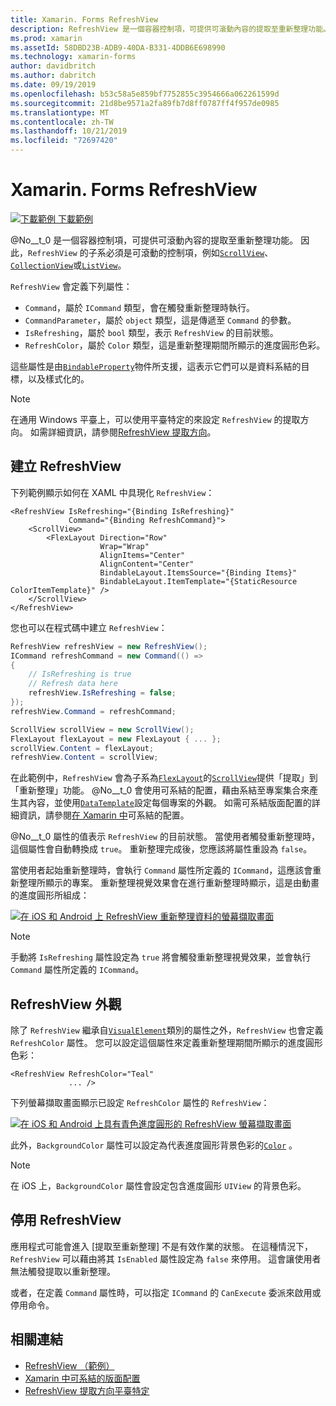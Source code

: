```yaml
---
title: Xamarin. Forms RefreshView
description: RefreshView 是一個容器控制項，可提供可滾動內容的提取至重新整理功能。
ms.prod: xamarin
ms.assetId: 58DBD23B-ADB9-40DA-B331-4DDB6E698990
ms.technology: xamarin-forms
author: davidbritch
ms.author: dabritch
ms.date: 09/19/2019
ms.openlocfilehash: b53c58a5e859bf7752855c3954666a062261599d
ms.sourcegitcommit: 21d8be9571a2fa89fb7d8ff0787ff4f957de0985
ms.translationtype: MT
ms.contentlocale: zh-TW
ms.lasthandoff: 10/21/2019
ms.locfileid: "72697420"
---
```

# <a name="xamarinforms-refreshview"></a>Xamarin. Forms RefreshView

[![下載範例](~/media/shared/download.png) 下載範例](https://docs.microsoft.com/samples/xamarin/xamarin-forms-samples/userinterface-refreshview/)

@No__t_0 是一個容器控制項，可提供可滾動內容的提取至重新整理功能。 因此，`RefreshView` 的子系必須是可滾動的控制項，例如[`ScrollView`](xref:Xamarin.Forms.ScrollView)、 [`CollectionView`](xref:Xamarin.Forms.CollectionView)或[`ListView`](xref:Xamarin.Forms.ListView)。

`RefreshView` 會定義下列屬性：

- `Command`，屬於 `ICommand` 類型，會在觸發重新整理時執行。
- `CommandParameter`，屬於 `object` 類型，這是傳遞至 `Command` 的參數。
- `IsRefreshing`，屬於 `bool` 類型，表示 `RefreshView` 的目前狀態。
- `RefreshColor`，屬於 `Color` 類型，這是重新整理期間所顯示的進度圓形色彩。

這些屬性是由[`BindableProperty`](xref:Xamarin.Forms.BindableProperty)物件所支援，這表示它們可以是資料系結的目標，以及樣式化的。

> [!NOTE]
> 在通用 Windows 平臺上，可以使用平臺特定的來設定 `RefreshView` 的提取方向。 如需詳細資訊，請參閱[RefreshView 提取方向](~/xamarin-forms/platform/windows/refreshview-pulldirection.md)。

## <a name="create-a-refreshview"></a>建立 RefreshView

下列範例顯示如何在 XAML 中具現化 `RefreshView`：

```xaml
<RefreshView IsRefreshing="{Binding IsRefreshing}"
             Command="{Binding RefreshCommand}">
    <ScrollView>
        <FlexLayout Direction="Row"
                    Wrap="Wrap"
                    AlignItems="Center"
                    AlignContent="Center"
                    BindableLayout.ItemsSource="{Binding Items}"
                    BindableLayout.ItemTemplate="{StaticResource ColorItemTemplate}" />
    </ScrollView>
</RefreshView>
```

您也可以在程式碼中建立 `RefreshView`：

```csharp
RefreshView refreshView = new RefreshView();
ICommand refreshCommand = new Command(() =>
{
    // IsRefreshing is true
    // Refresh data here
    refreshView.IsRefreshing = false;
});
refreshView.Command = refreshCommand;

ScrollView scrollView = new ScrollView();
FlexLayout flexLayout = new FlexLayout { ... };
scrollView.Content = flexLayout;
refreshView.Content = scrollView;
```

在此範例中，`RefreshView` 會為子系為[`FlexLayout`](xref:Xamarin.Forms.FlexLayout)的[`ScrollView`](xref:Xamarin.Forms.ScrollView)提供「提取」到「重新整理」功能。 @No__t_0 會使用可系結的配置，藉由系結至專案集合來產生其內容，並使用[`DataTemplate`](xref:Xamarin.Forms.DataTemplate)設定每個專案的外觀。 如需可系結版面配置的詳細資訊，請參閱[在 Xamarin 中](~/xamarin-forms/user-interface/layouts/bindable-layouts.md)可系結的配置。

@No__t_0 屬性的值表示 `RefreshView` 的目前狀態。 當使用者觸發重新整理時，這個屬性會自動轉換成 `true`。 重新整理完成後，您應該將屬性重設為 `false`。

當使用者起始重新整理時，會執行 `Command` 屬性所定義的 `ICommand`，這應該會重新整理所顯示的專案。 重新整理視覺效果會在進行重新整理時顯示，這是由動畫的進度圓形所組成：

[![在 iOS 和 Android 上 RefreshView 重新整理資料的螢幕擷取畫面](refreshview-images/default-progress-circle.png "RefreshView 重新整理資料")](refreshview-images/default-progress-circle-large.png#lightbox "RefreshView 重新整理資料")

> [!NOTE]
> 手動將 `IsRefreshing` 屬性設定為 `true` 將會觸發重新整理視覺效果，並會執行 `Command` 屬性所定義的 `ICommand`。

## <a name="refreshview-appearance"></a>RefreshView 外觀

除了 `RefreshView` 繼承自[`VisualElement`](xref:Xamarin.Forms.VisualElement)類別的屬性之外，`RefreshView` 也會定義 `RefreshColor` 屬性。 您可以設定這個屬性來定義重新整理期間所顯示的進度圓形色彩：

```xaml
<RefreshView RefreshColor="Teal"
             ... />
```

下列螢幕擷取畫面顯示已設定 `RefreshColor` 屬性的 `RefreshView`：

[![在 iOS 和 Android 上具有青色進度圓形的 RefreshView 螢幕擷取畫面](refreshview-images/teal-progress-circle.png "具有青色進度圓形的 RefreshView")](refreshview-images/teal-progress-circle-large.png#lightbox "具有青色進度圓形的 RefreshView")

此外，`BackgroundColor` 屬性可以設定為代表進度圓形背景色彩的[`Color`](xref:Xamarin.Forms.Color) 。

> [!NOTE]
> 在 iOS 上，`BackgroundColor` 屬性會設定包含進度圓形 `UIView` 的背景色彩。

## <a name="disable-a-refreshview"></a>停用 RefreshView

應用程式可能會進入 [提取至重新整理] 不是有效作業的狀態。 在這種情況下，`RefreshView` 可以藉由將其 `IsEnabled` 屬性設定為 `false` 來停用。 這會讓使用者無法觸發提取以重新整理。

或者，在定義 `Command` 屬性時，可以指定 `ICommand` 的 `CanExecute` 委派來啟用或停用命令。

## <a name="related-links"></a>相關連結

- [RefreshView （範例）](https://docs.microsoft.com/samples/xamarin/xamarin-forms-samples/userinterface-refreshview/)
- [Xamarin 中可系結的版面配置](~/xamarin-forms/user-interface/layouts/bindable-layouts.md)
- [RefreshView 提取方向平臺特定](~/xamarin-forms/platform/windows/refreshview-pulldirection.md)
